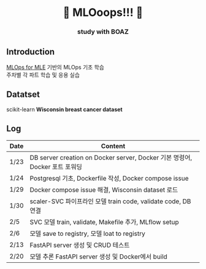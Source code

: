 <h1 align='center'>🙊 MLOoops!!! 🙊</h1>

<h3 align='center'> study with BOAZ </h3>


## Introduction 
[MLOps for MLE](https://mlops-for-mle.github.io/tutorial/) 기반의 MLOps 기초 학습  
주차별 각 파트 학습 및 응용 실습  

## Datatset
scikit-learn **Wisconsin breast cancer dataset**

## Log

|Date|Content                                                                                         |
|----|------------------------------------------------------------------------------------------------|
|1/23|DB server creation on Docker server, Docker 기본 명령어, Docker 포트 포워딩                          |
|1/24|Postgresql 기초, Dockerfile 작성, Docker compose issue                                            |
|1/29|Docker compose issue 해결, Wisconsin dataset 로드                                                 |
|1/30|scaler-SVC 파이프라인 모델 train code, validate code, DB연결                                        |
|2/5|SVC 모델 train, validate,  Makefile 추가, MLflow setup                                             |
|2/6|모델 save to registry, 모델 loat to registry                                                      |
|2/13|FastAPI server 생성 및 CRUD 테스트                                                                 |
|2/20|모델 추론 FastAPI server 생성 및 Docker에서 build                                                    |